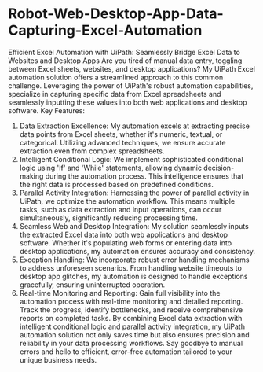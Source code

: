 # Robot-Web-Desktop-App-Data-Capturing-Excel-Automation
Efficient Excel Automation with UiPath: Seamlessly Bridge Excel Data to Websites and Desktop Apps
Are you tired of manual data entry, toggling between Excel sheets, websites, and desktop applications? My UiPath Excel automation solution offers a streamlined approach to this common challenge. Leveraging the power of UiPath's robust automation capabilities, specialize in capturing specific data from Excel spreadsheets and seamlessly inputting these values into both web applications and desktop software.
Key Features:
1.	Data Extraction Excellence: My automation excels at extracting precise data points from Excel sheets, whether it's numeric, textual, or categorical. Utilizing advanced techniques, we ensure accurate extraction even from complex spreadsheets.
2.	Intelligent Conditional Logic: We implement sophisticated conditional logic using 'If' and 'While' statements, allowing dynamic decision-making during the automation process. This intelligence ensures that the right data is processed based on predefined conditions.
3.	Parallel Activity Integration: Harnessing the power of parallel activity in UiPath, we optimize the automation workflow. This means multiple tasks, such as data extraction and input operations, can occur simultaneously, significantly reducing processing time.
4.	Seamless Web and Desktop Integration: My solution seamlessly inputs the extracted Excel data into both web applications and desktop software. Whether it's populating web forms or entering data into desktop applications, my automation ensures accuracy and consistency.
5.	Exception Handling: We incorporate robust error handling mechanisms to address unforeseen scenarios. From handling website timeouts to desktop app glitches, my automation is designed to handle exceptions gracefully, ensuring uninterrupted operation.
6.	Real-time Monitoring and Reporting: Gain full visibility into the automation process with real-time monitoring and detailed reporting. Track the progress, identify bottlenecks, and receive comprehensive reports on completed tasks.
By combining Excel data extraction with intelligent conditional logic and parallel activity integration, my UiPath automation solution not only saves time but also ensures precision and reliability in your data processing workflows. Say goodbye to manual errors and hello to efficient, error-free automation tailored to your unique business needs.


